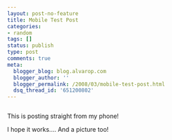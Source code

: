 ```yaml
---
layout: post-no-feature
title: Mobile Test Post
categories:
- random
tags: []
status: publish
type: post
comments: true
meta:
  blogger_blog: blog.alvarop.com
  blogger_author: ''
  blogger_permalink: /2008/03/mobile-test-post.html
  dsq_thread_id: '651200802'
---
```

<a href="/images/blgr/PIC-0029_1-762580.jpg"><img src="http://1.bp.blogspot.com/_k2p8q4xyXYc/R-fOSpApGII/AAAAAAAAAAQ/lCYxh5fLWyQ/s320/PIC-0029_1-762580.jpg"  border="0" alt="" id="BLOGGER_PHOTO_ID_5181336715954559106" /></a>

This is posting straight from my phone!

I hope it works.... And a picture too!
